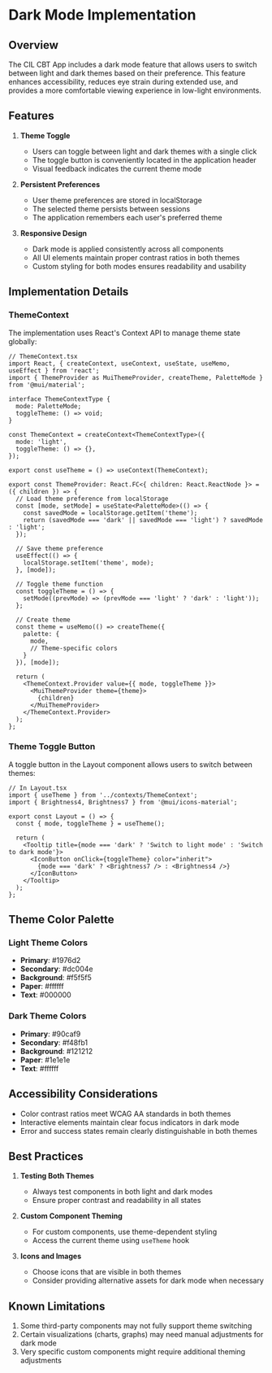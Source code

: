 # Dark Mode Implementation

## Overview

The CIL CBT App includes a dark mode feature that allows users to switch between light and dark themes based on their preference. This feature enhances accessibility, reduces eye strain during extended use, and provides a more comfortable viewing experience in low-light environments.

## Features

1. **Theme Toggle**
   - Users can toggle between light and dark themes with a single click
   - The toggle button is conveniently located in the application header
   - Visual feedback indicates the current theme mode

2. **Persistent Preferences**
   - User theme preferences are stored in localStorage
   - The selected theme persists between sessions
   - The application remembers each user's preferred theme

3. **Responsive Design**
   - Dark mode is applied consistently across all components
   - All UI elements maintain proper contrast ratios in both themes
   - Custom styling for both modes ensures readability and usability

## Implementation Details

### ThemeContext

The implementation uses React's Context API to manage theme state globally:

```tsx
// ThemeContext.tsx
import React, { createContext, useContext, useState, useMemo, useEffect } from 'react';
import { ThemeProvider as MuiThemeProvider, createTheme, PaletteMode } from '@mui/material';

interface ThemeContextType {
  mode: PaletteMode;
  toggleTheme: () => void;
}

const ThemeContext = createContext<ThemeContextType>({
  mode: 'light',
  toggleTheme: () => {},
});

export const useTheme = () => useContext(ThemeContext);

export const ThemeProvider: React.FC<{ children: React.ReactNode }> = ({ children }) => {
  // Load theme preference from localStorage
  const [mode, setMode] = useState<PaletteMode>(() => {
    const savedMode = localStorage.getItem('theme');
    return (savedMode === 'dark' || savedMode === 'light') ? savedMode : 'light';
  });

  // Save theme preference
  useEffect(() => {
    localStorage.setItem('theme', mode);
  }, [mode]);

  // Toggle theme function
  const toggleTheme = () => {
    setMode((prevMode) => (prevMode === 'light' ? 'dark' : 'light'));
  };

  // Create theme
  const theme = useMemo(() => createTheme({
    palette: {
      mode,
      // Theme-specific colors
    }
  }), [mode]);

  return (
    <ThemeContext.Provider value={{ mode, toggleTheme }}>
      <MuiThemeProvider theme={theme}>
        {children}
      </MuiThemeProvider>
    </ThemeContext.Provider>
  );
};
```

### Theme Toggle Button

A toggle button in the Layout component allows users to switch between themes:

```tsx
// In Layout.tsx
import { useTheme } from '../contexts/ThemeContext';
import { Brightness4, Brightness7 } from '@mui/icons-material';

export const Layout = () => {
  const { mode, toggleTheme } = useTheme();
  
  return (
    <Tooltip title={mode === 'dark' ? 'Switch to light mode' : 'Switch to dark mode'}>
      <IconButton onClick={toggleTheme} color="inherit">
        {mode === 'dark' ? <Brightness7 /> : <Brightness4 />}
      </IconButton>
    </Tooltip>
  );
};
```

## Theme Color Palette

### Light Theme Colors
- **Primary**: #1976d2
- **Secondary**: #dc004e
- **Background**: #f5f5f5
- **Paper**: #ffffff
- **Text**: #000000

### Dark Theme Colors
- **Primary**: #90caf9
- **Secondary**: #f48fb1
- **Background**: #121212
- **Paper**: #1e1e1e
- **Text**: #ffffff

## Accessibility Considerations

- Color contrast ratios meet WCAG AA standards in both themes
- Interactive elements maintain clear focus indicators in dark mode
- Error and success states remain clearly distinguishable in both themes

## Best Practices

1. **Testing Both Themes**
   - Always test components in both light and dark modes
   - Ensure proper contrast and readability in all states

2. **Custom Component Theming**
   - For custom components, use theme-dependent styling
   - Access the current theme using `useTheme` hook

3. **Icons and Images**
   - Choose icons that are visible in both themes
   - Consider providing alternative assets for dark mode when necessary

## Known Limitations

1. Some third-party components may not fully support theme switching
2. Certain visualizations (charts, graphs) may need manual adjustments for dark mode
3. Very specific custom components might require additional theming adjustments
